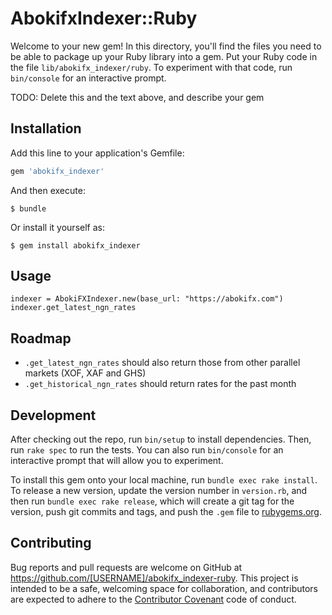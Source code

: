 # AbokifxIndexer::Ruby

Welcome to your new gem! In this directory, you'll find the files you need to be able to package up your Ruby library into a gem. Put your Ruby code in the file `lib/abokifx_indexer/ruby`. To experiment with that code, run `bin/console` for an interactive prompt.

TODO: Delete this and the text above, and describe your gem

## Installation

Add this line to your application's Gemfile:

```ruby
gem 'abokifx_indexer'
```

And then execute:

    $ bundle

Or install it yourself as:

    $ gem install abokifx_indexer

## Usage

```
indexer = AbokiFXIndexer.new(base_url: "https://abokifx.com")
indexer.get_latest_ngn_rates
```

## Roadmap

- `.get_latest_ngn_rates` should also return those from other parallel markets (XOF, XAF and GHS)
- `.get_historical_ngn_rates` should return rates for the past month

## Development

After checking out the repo, run `bin/setup` to install dependencies. Then, run `rake spec` to run the tests. You can also run `bin/console` for an interactive prompt that will allow you to experiment.

To install this gem onto your local machine, run `bundle exec rake install`. To release a new version, update the version number in `version.rb`, and then run `bundle exec rake release`, which will create a git tag for the version, push git commits and tags, and push the `.gem` file to [rubygems.org](https://rubygems.org).

## Contributing

Bug reports and pull requests are welcome on GitHub at https://github.com/[USERNAME]/abokifx_indexer-ruby. This project is intended to be a safe, welcoming space for collaboration, and contributors are expected to adhere to the [Contributor Covenant](http://contributor-covenant.org) code of conduct.

